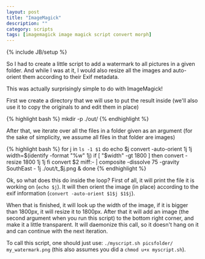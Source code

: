 ```yaml
---
layout: post
title: "ImageMagick"
description: ""
category: scripts
tags: [imagemagick image magick script convert morph]
---
```


{% include JB/setup %}

So I had to create a little script to add a watermark to all pictures in a given folder. And while I was at it, I would also resize all the images and auto-orient them according to their Exif metadata. 

This was actually surprisingly simple to do with ImageMagick! 

First we create a directory that we will use to put the result inside (we'll also use it to copy the originals to and edit them in place)

{% highlight bash %}
mkdir -p ./out/
{% endhighlight %}

After that, we iterate over all the files in a folder given as an argument (for the sake of simplicity, we assume all files in that folder are images)

{% highlight bash %}
for j in `ls -1 $1`
do
  echo $j
  convert -auto-orient $1$j $1$j
  width=$(identify -format "%w" $1$j)
  if [ "$width" -gt 1800 ]
  then
    convert -resize 1800 $1$j $1$j
  fi
  convert $2 miff:- | composite -dissolve 75 -gravity SouthEast - $1$j ./out/t_$j.png &
done
{% endhighlight %}

Ok, so what does this do inside the loop? First of all, it will print the file it is working on (```echo $j```). It will then orient the image (in place) according to the exif information (```convert -auto-orient $1$j $1$j```). 

When that is finished, it will look up the width of the image, if it is bigger than 1800px, it will resize it to 1800px. After that it will add an image (the second argument when you run this script) to the bottom right corner, and make it a little transparent. It will daemonize this call, so it doesn't hang on it and can continue with the next iteration.

To call this script, one should just use: ```./myscript.sh picsfolder/ my_watermark.png``` (this also assumes you did a ```chmod u+x myscript.sh```).

